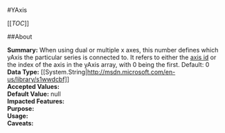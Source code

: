 #YAxis

[[_TOC_]]

##About

**Summary:**  When using dual or multiple x axes, this number defines which yAxis the particular series is connected to. It refers to either the <a href="#yAxis.id">axis id</a> or the index of the axis in the yAxis array, with 0 being the first. Default: 0   
**Data Type:** [[System.String|http://msdn.microsoft.com/en-us/library/s1wwdcbf]]  
**Accepted Values:**   
**Default Value:** null  
**Impacted Features:**   
**Purpose:**   
**Usage:**   
**Caveats:**   

